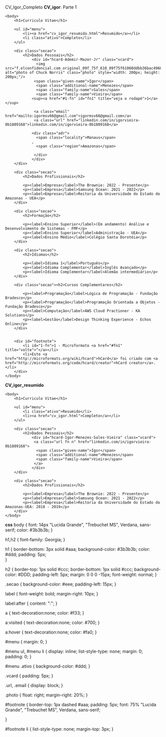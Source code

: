 CV_Igor_Completo
**CV_igor**: Parte 1
<!DOCTYPE HTML PUBLIC "-//W3C//DTD HTML 4.01//EN"
			"http://www.w3.org/TR/html4/strict.dtd">
<meta http-equiv="Content-Type" content="text/html;charset=utf-8" >
<html>
	<head>
		<title>Curriculo Vitae</title>
		<link rel="stylesheet" type="text/css" href="style.css">
	</head>
	
	<body>
		<h1>Curriculo Vitae</h1>
		
		<ul id="menu">
			<li><a href="cv_igor_resumido.html">Resumido</a></li>
			<li class="ativo">Completo</li>
		</ul>
		
		<div class="secao">
			<h2>Dados Pessoais</h2>			
				<div id="hcard-Ademir-Mazer-Jr" class="vcard">
				  <img src="f.elconfidencial.com_original_09f_75f_610_09f75f61060ddbb36bac4960e843d508.jpg" alt="photo of Chuck Norris" class="photo" style="width: 200px; height: 200px;"/>
				 <span class="given-name">Igor</span>
				  <span class="additional-name">Menezes</span>
				  <span class="family-name">Sales</span>
                  <span class="family-name">Vieira</span>
				<sup><a href="#1-fn" id="fn1" title="veja o rodapé">1</a></sup>

				 <a class="email" href="mailto:igormsv66@gmail.com">igormsv66@gmail.com</a>
				 <a class="url" href="linkedin.com/in/igorvieira-0b1809168">linkedin.com/in/igorvieira-0b1809168</a>
				
				<div class="adr">
				  <span class="locality">Manaus</span>
				, 
				  <span class="region">Amazonas</span>

				 </div>
				</div>
		</div>

		<div class="secao">
			<h2>Dados Profissionais</h2>
			
			<p><label>Empresa</label>The Brownie: 2022 - Presente</p>
			<p><label>Empresa</label>Samsung Ocean: 2021 - 2022</p>
			<p><label>Empresa</label>Reitoria da Universidade do Estado do Amazonas - UEA</p>
		</div>

		<div class="secao">
			<h2>Formação</h2>
			
			<p><label>Ensino Superior</label>(Em andamento) Análise e Desenvolvimento de Sistemas - FMF</p>
			<p><label>Ensino Superior</label>Administração - UEA</p>
			<p><label>Ensino Médio</label>Colégio Santa Dorotéia</p>
		</div>

        <div class="secao">
			<h2>Idiomas</h2>
			
			<p><label>Idioma 1</label>Português</p>
			<p><label>Idioma Complementar</label>Inglês Avançado</p>
			<p><label>Idioma Complementar</label>Alemão intermediário</p>
		</div>

        <div class="secao"><h2>Cursos Complementares</h2>
        
            <p><label>Programação</label>Lógica de Programação - Fundação Bradesco</p>
            <p><label>Programação</label>Programação Orientada a Objetos - Fundação Bradesco</p>
            <p><label>Computação</label>AWS Cloud Practioner - KA Solutions</p>
            <p><label>Gestão</label>Design Thinking Experience - Echos Online</p>
        </div>
    
		
		<div id="footnote">
			<li id="1-fn">1 - Microformato <a href="#fn1" title="volte">^</a></li>
			<li>Este <a href="http://microformats.org/wiki/hcard">hCard</a> foi criado com <a href="http://microformats.org/code/hcard/creator">hCard creator</a>.</li>
		</div>		
	</body>
</html>

**CV_igor_resumido**
<!DOCTYPE HTML PUBLIC "-//W3C//DTD HTML 4.01//EN"
			"http://www.w3.org/TR/html4/strict.dtd">
<meta http-equiv="Content-Type" content="text/html;charset=utf-8" >
<html>
	<head>
		<title>Curriculo Vitae</title>
		<link rel="stylesheet" type="text/css" href="style.css">
	</head>
	
	<body>
		<h1>Curriculo Vitae</h1>
		
		<ul id="menu">
			<li class="ativo">Resumido</li>
			<li><a href="cv_igor.html">Completo</a></li>
		</ul>
		
		<div class="secao">
			<h2>Dados Pessoais</h2>
				<div id="hcard-Igor-Menezes-Sales-Vieira" class="vcard">
				 <a class="url fn n" href="linkedin.com/in/igorvieira-0b1809168">  
                  <span class="given-name">Igor</span>
				  <span class="additional-name">Menezes</span>
				  <span class="family-name">Vieira</span>
				 </a>
				</div>
		</div>

		<div class="secao">
			<h2>Dados Profissionais</h2>
			
			<p><label>Empresa</label>The Brownie: 2022 - Presente</p>
			<p><label>Empresa</label>Samsung Ocean: 2021 - 2022</p>
			<p><label>Empresa</label>Reitoria da Universidade do Estado do Amazonas-UEA: 2018 - 2019</p>
		</div>
	</body>
</html>

**css**
body {
	font: 14px "Lucida Grande", "Trebuchet MS", Verdana, sans-serif;
	color: #3b3b3b;
}

h1,h2 {
	font-family: Georgia;
}

h1 {
	border-bottom: 3px solid #aaa;
	background-color: #3b3b3b;
	color: #ddd;
	padding: 5px;	
}

h2 {
	border-top: 1px solid #ccc;
	border-bottom: 1px solid #ccc;
	background-color: #DDD;
	padding-left: 5px;
	margin: 0 0 0 -15px;
	font-weight: normal;
}

.secao {
	background-color: #eee;
	padding-left: 15px;
}

label {
	font-weight: bold;
	margin-right: 10px;
}

label:after {
	content: ":";
}

a {
	text-decoration:none;
	color: #f33;
}

a:visited {
	text-decoration:none;
	color: #700;
}

a:hover {
	text-decoration:none;
	color: #fa0;
}

#menu {
	margin: 0;
}

#menu ul, #menu li {
	display: inline;
	list-style-type: none;
	margin: 0;
	padding: 0;
}

#menu .ativo {
	background-color: #ddd;
}

.vcard {
	padding: 5px;
}

.url, .email {
	display: block;
}

.photo {
	float: right;
	margin-right: 20%;
}

#footnote {
	border-top: 1px dashed #aaa;
	padding: 5px;
	font: 75% "Lucida Grande", "Trebuchet MS", Verdana, sans-serif;
	
}

#footnote li {
	list-style-type: none;
	margin-top: 3px;
}
